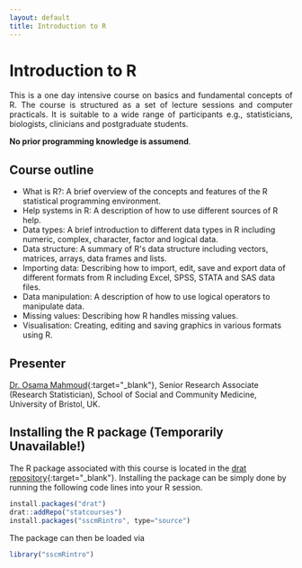 ```yaml
---
layout: default
title: Introduction to R
---
```

# Introduction to R
<p align="justify">
This is a one day intensive course on basics and fundamental concepts of R. The course is structured as a set of lecture sessions and computer practicals. It is suitable to a wide range of participants e.g., statisticians, biologists, clinicians and postgraduate students.
</p>

**No prior programming knowledge is assumend**.

## Course outline

 * What is R?: A brief overview of the concepts and features of the R statistical programming environment.
 * Help systems in R: A description of how to use different sources of R help.
 * Data types: A brief introduction to different data types in R including numeric, complex, character, factor and logical data.
 * Data structure: A summary of R's data structure including vectors, matrices, arrays, data frames and lists.
 * Importing data: Describing how to import, edit, save and export data of different formats from R including Excel, SPSS, STATA and SAS data files.
 * Data manipulation: A description of how to use logical operators to manipulate data.
 * Missing values: Describing how R handles missing values.
 * Visualisation: Creating, editing and saving graphics in various formats using R.
 
## Presenter
[Dr. Osama Mahmoud](http://www.osmahmoud.com){:target="_blank"}, Senior Research Associate (Research Statistician), School of Social and Community Medicine, University of Bristol, UK.
 
## Installing the R package (Temporarily Unavailable!)
The R package associated with this course is located in the
[drat repository](https://github.com/statcourses/drat){:target="_blank"}. Installing the package can be simply done by running the following code lines into your R session. 

```javascript
install.packages("drat")
drat::addRepo("statcourses")
install.packages("sscmRintro", type="source")
```
The package can then be loaded via

```javascript
library("sscmRintro")
```

<!--
## Vignettes

The package contains the following vignettes

 * [Practical 1](practical1.pdf), [solutions](solutions1.pdf)
 * [Practical 2](practical2.pdf), [solutions](solutions2.pdf)
 * Plotting [cheatsheet](plotting.pdf)
-->